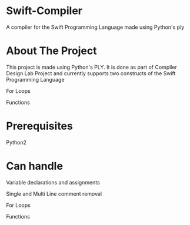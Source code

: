 # Swift-Compiler
A compiler for the Swift Programming Language made using Python's ply


# About The Project
This project is made using Python's PLY. It is done as part of Compiler Design Lab Project and currently supports two constructs of the Swift Programming Language

For Loops

Functions

# Prerequisites

Python2


# Can handle
Variable declarations and assignments

Single and Multi Line comment removal

For Loops

Functions
